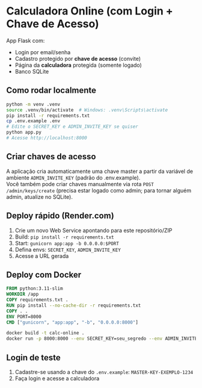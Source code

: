 # Calculadora Online (com Login + Chave de Acesso)

App Flask com:
- Login por email/senha
- Cadastro protegido por **chave de acesso** (convite)
- Página da **calculadora** protegida (somente logado)
- Banco SQLite

## Como rodar localmente
```bash
python -m venv .venv
source .venv/bin/activate  # Windows: .venv\Scripts\activate
pip install -r requirements.txt
cp .env.example .env
# Edite o SECRET_KEY e ADMIN_INVITE_KEY se quiser
python app.py
# Acesse http://localhost:8000
```

## Criar chaves de acesso
A aplicação cria automaticamente uma chave master a partir da variável de ambiente `ADMIN_INVITE_KEY` (padrão do .env.example).  
Você também pode criar chaves manualmente via rota `POST /admin/keys/create` (precisa estar logado como admin; para tornar alguém admin, atualize no SQLite).

## Deploy rápido (Render.com)
1. Crie um novo Web Service apontando para este repositório/ZIP
2. Build: `pip install -r requirements.txt`
3. Start: `gunicorn app:app -b 0.0.0.0:$PORT`
4. Defina envs: `SECRET_KEY`, `ADMIN_INVITE_KEY`
5. Acesse a URL gerada

## Deploy com Docker
```Dockerfile
FROM python:3.11-slim
WORKDIR /app
COPY requirements.txt .
RUN pip install --no-cache-dir -r requirements.txt
COPY . .
ENV PORT=8000
CMD ["gunicorn", "app:app", "-b", "0.0.0.0:8000"]
```
```bash
docker build -t calc-online .
docker run -p 8000:8000 --env SECRET_KEY=seu_segredo --env ADMIN_INVITE_KEY=SUA-CHAVE calc-online
```

## Login de teste
1. Cadastre-se usando a chave do `.env.example`: `MASTER-KEY-EXEMPLO-1234`
2. Faça login e acesse a calculadora
